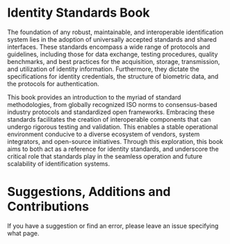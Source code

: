 # Identity Standards Book

The foundation of any robust, maintainable, and interoperable identification system lies in the adoption of universally accepted standards and shared interfaces. These standards encompass a wide range of protocols and guidelines, including those for data exchange, testing procedures, quality benchmarks, and best practices for the acquisition, storage, transmission, and utilization of identity information. Furthermore, they dictate the specifications for identity credentials, the structure of biometric data, and the protocols for authentication.

This book provides an introduction to the myriad of standard methodologies, from globally recognized ISO norms to consensus-based industry protocols and standardized open frameworks. Embracing these standards facilitates the creation of interoperable components that can undergo rigorous testing and validation. This enables a stable operational environment conducive to a diverse ecosystem of vendors, system integrators, and open-source initiatives. Through this exploration, this book aims to both act as a reference for identity standards, and underscore the critical role that standards play in the seamless operation and future scalability of identification systems. 

# Suggestions, Additions and Contributions

If you have a suggestion or find an error, please leave an issue specifying what page.



